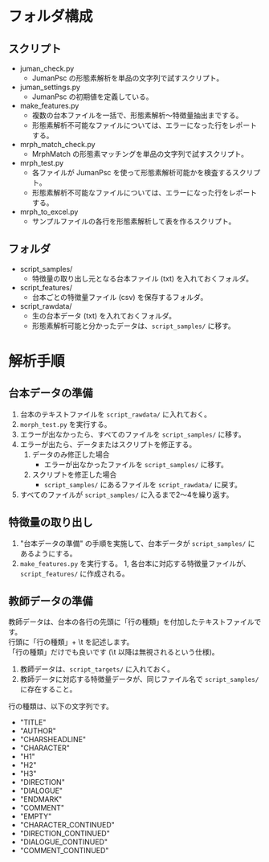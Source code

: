 # フォルダ構成

## スクリプト

- juman_check.py
    - JumanPsc の形態素解析を単品の文字列で試すスクリプト。
- juman_settings.py
    - JumanPsc の初期値を定義している。
- make_features.py
    - 複数の台本ファイルを一括で、形態素解析～特徴量抽出までする。
    - 形態素解析不可能なファイルについては、エラーになった行をレポートする。
- mrph_match_check.py
    - MrphMatch の形態素マッチングを単品の文字列で試すスクリプト。
- mrph_test.py
    - 各ファイルが JumanPsc を使って形態素解析可能かを検査するスクリプト。
    - 形態素解析不可能なファイルについては、エラーになった行をレポートする。
- mrph_to_excel.py
    - サンプルファイルの各行を形態素解析して表を作るスクリプト。

## フォルダ

- script_samples/
    - 特徴量の取り出し元となる台本ファイル (txt) を入れておくフォルダ。
- script_features/
    - 台本ごとの特徴量ファイル (csv) を保存するフォルダ。
- script_rawdata/
    - 生の台本データ (txt) を入れておくフォルダ。
    - 形態素解析可能と分かったデータは、`script_samples/` に移す。

# 解析手順

## 台本データの準備

1. 台本のテキストファイルを `script_rawdata/` に入れておく。
1. `morph_test.py` を実行する。
1. エラーが出なかったら、すべてのファイルを `script_samples/` に移す。
1. エラーが出たら、データまたはスクリプトを修正する。
    1. データのみ修正した場合
        - エラーが出なかったファイルを `script_samples/` に移す。
    1. スクリプトを修正した場合
        - `script_samples/` にあるファイルを `script_rawdata/` に戻す。
1. すべてのファイルが `script_samples/` に入るまで2～4を繰り返す。

## 特徴量の取り出し

1. "台本データの準備" の手順を実施して、台本データが `script_samples/` にあるようにする。
1. `make_features.py` を実行する。
1, 各台本に対応する特徴量ファイルが、`script_features/` に作成される。

## 教師データの準備

教師データは、台本の各行の先頭に「行の種類」を付加したテキストファイルです。  
行頭に「行の種類」+ \t を記述します。  
「行の種類」だけでも良いです (\t 以降は無視されるという仕様)。

1. 教師データは、`script_targets/` に入れておく。
1. 教師データに対応する特徴量データが、同じファイル名で `script_samples/` に存在すること。

行の種類は、以下の文字列です。

- "TITLE"
- "AUTHOR"
- "CHARSHEADLINE"
- "CHARACTER"
- "H1"
- "H2"
- "H3"
- "DIRECTION"
- "DIALOGUE"
- "ENDMARK"
- "COMMENT"
- "EMPTY"
- "CHARACTER_CONTINUED"
- "DIRECTION_CONTINUED"
- "DIALOGUE_CONTINUED"
- "COMMENT_CONTINUED"
